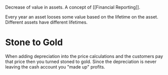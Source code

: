 Decrease of value in assets. A concept of [[Financial Reporting]].

Every year an asset looses some value based on the lifetime on the asset. Different assets have different lifetimes. 


# Stone to Gold
When adding depreciation into the price calculations and the customers pay that price then you turned stoned to gold. Since the depreciation is never leaving the cash account you "made up" profits.